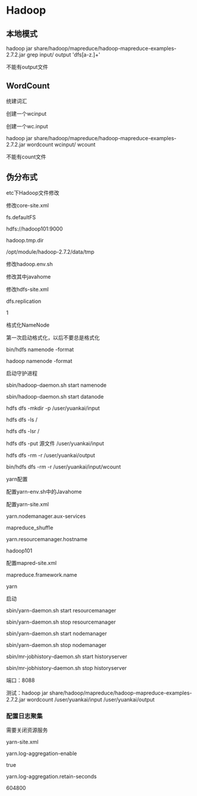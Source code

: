 # Hadoop



## 本地模式

hadoop jar share/hadoop/mapreduce/hadoop-mapreduce-examples-2.7.2.jar  grep input/  output  'dfs[a-z.]+'

不能有output文件

## WordCount

统建词汇

创建一个wcinput

创建一个wc.input

hadoop jar share/hadoop/mapreduce/hadoop-mapreduce-examples-2.7.2.jar wordcount wcinput/ wcount

不能有count文件



## 伪分布式

etc下Hadoop文件修改



修改core-site.xml

<!-- 指定HDFS中NameNode的地址 -->

<property>

<name>fs.defaultFS</name>

  <value>hdfs://hadoop101:9000</value>

</property>

 

<!-- 指定Hadoop运行时产生文件的存储目录 -->

<property>

  <name>hadoop.tmp.dir</name>

  <value>/opt/module/hadoop-2.7.2/data/tmp</value>

</property>

修改hadoop.env.sh

修改其中javahome



修改hdfs-site.xml

<!-- 指定HDFS副本的数量 -->

<property>

  <name>dfs.replication</name>

  <value>1</value>

</property>



格式化NameNode

第一次启动格式化，以后不要总是格式化

bin/hdfs namenode -format

 hadoop namenode -format

启动守护进程

sbin/hadoop-daemon.sh start namenode

sbin/hadoop-daemon.sh start datanode



hdfs dfs -mkdir -p /user/yuankai/input

hdfs dfs -ls   /

hdfs dfs -lsr   /

hdfs dfs -put  源文件  /user/yuankai/input

hdfs dfs -rm -r /user/yuankai/output

bin/hdfs dfs -rm -r /user/yuankai/input/wcount



yarn配置

配置yarn-env.sh中的Javahome

配置yarn-site.xml

<!-- Reducer获取数据的方式 -->

<property>

   <name>yarn.nodemanager.aux-services</name>

   <value>mapreduce_shuffle</value>

</property>

 

<!-- 指定YARN的ResourceManager的地址 -->

<property>

<name>yarn.resourcemanager.hostname</name>

<value>hadoop101</value>

</property>

配置mapred-site.xml

<!-- 指定MR运行在YARN上 -->

<property>

   <name>mapreduce.framework.name</name>

   <value>yarn</value>

</property>



启动

sbin/yarn-daemon.sh start resourcemanager

sbin/yarn-daemon.sh stop resourcemanager

sbin/yarn-daemon.sh start nodemanager

sbin/yarn-daemon.sh stop nodemanager

sbin/mr-jobhistory-daemon.sh start historyserver

sbin/mr-jobhistory-daemon.sh stop historyserver

端口：8088

测试：hadoop jar share/hadoop/mapreduce/hadoop-mapreduce-examples-2.7.2.jar wordcount /user/yuankai/input /user/yuankai/output

### 配置日志聚集

需要关闭资源服务

yarn-site.xml

<!-- 日志聚集功能使能 -->

<property>

<name>yarn.log-aggregation-enable</name>

<value>true</value>

</property>

 

<!-- 日志保留时间设置7天 -->

<property>

<name>yarn.log-aggregation.retain-seconds</name>

<value>604800</value>

</property>
